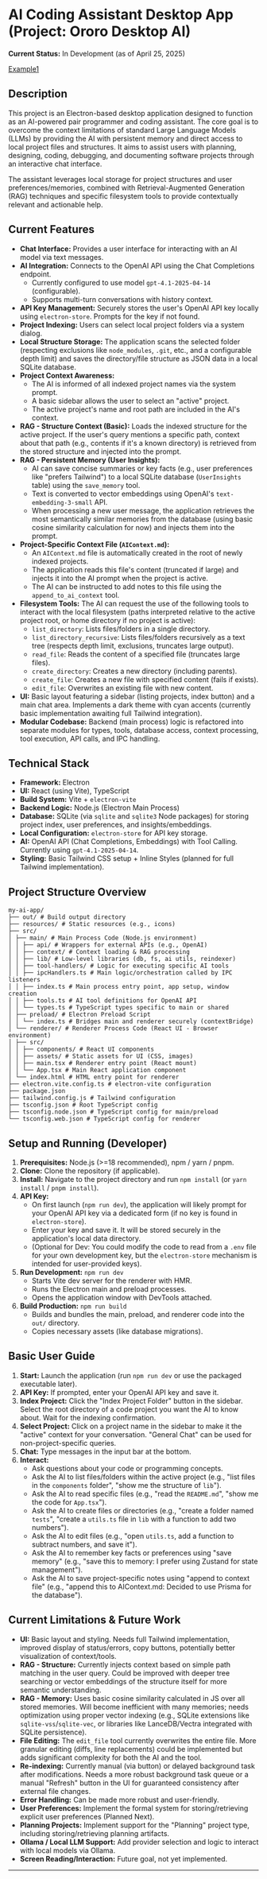 # AI Coding Assistant Desktop App (Project: Ororo Desktop AI)

**Current Status:** In Development (as of April 25, 2025)

[Example1](/public/chat.webp)

## Description

This project is an Electron-based desktop application designed to function as an AI-powered pair programmer and coding assistant. The core goal is to overcome the context limitations of standard Large Language Models (LLMs) by providing the AI with persistent memory and direct access to local project files and structures. It aims to assist users with planning, designing, coding, debugging, and documenting software projects through an interactive chat interface.

The assistant leverages local storage for project structures and user preferences/memories, combined with Retrieval-Augmented Generation (RAG) techniques and specific filesystem tools to provide contextually relevant and actionable help.

## Current Features

- **Chat Interface:** Provides a user interface for interacting with an AI model via text messages.
- **AI Integration:** Connects to the OpenAI API using the Chat Completions endpoint.
  - Currently configured to use model `gpt-4.1-2025-04-14` (configurable).
  - Supports multi-turn conversations with history context.
- **API Key Management:** Securely stores the user's OpenAI API key locally using `electron-store`. Prompts for the key if not found.
- **Project Indexing:** Users can select local project folders via a system dialog.
- **Local Structure Storage:** The application scans the selected folder (respecting exclusions like `node_modules`, `.git`, etc., and a configurable depth limit) and saves the directory/file structure as JSON data in a local SQLite database.
- **Project Context Awareness:**
  - The AI is informed of all indexed project names via the system prompt.
  - A basic sidebar allows the user to select an "active" project.
  - The active project's name and root path are included in the AI's context.
- **RAG - Structure Context (Basic):** Loads the indexed structure for the active project. If the user's query mentions a specific path, context about that path (e.g., contents if it's a known directory) is retrieved from the stored structure and injected into the prompt.
- **RAG - Persistent Memory (User Insights):**
  - AI can save concise summaries or key facts (e.g., user preferences like "prefers Tailwind") to a local SQLite database (`UserInsights` table) using the `save_memory` tool.
  - Text is converted to vector embeddings using OpenAI's `text-embedding-3-small` API.
  - When processing a new user message, the application retrieves the most semantically similar memories from the database (using basic cosine similarity calculation for now) and injects them into the prompt.
- **Project-Specific Context File (`AIContext.md`):**
  - An `AIContext.md` file is automatically created in the root of newly indexed projects.
  - The application reads this file's content (truncated if large) and injects it into the AI prompt when the project is active.
  - The AI can be instructed to add notes to this file using the `append_to_ai_context` tool.
- **Filesystem Tools:** The AI can request the use of the following tools to interact with the local filesystem (paths interpreted relative to the active project root, or home directory if no project is active):
  - `list_directory`: Lists files/folders in a single directory.
  - `list_directory_recursive`: Lists files/folders recursively as a text tree (respects depth limit, exclusions, truncates large output).
  - `read_file`: Reads the content of a specified file (truncates large files).
  - `create_directory`: Creates a new directory (including parents).
  - `create_file`: Creates a new file with specified content (fails if exists).
  - `edit_file`: Overwrites an existing file with new content.
- **UI:** Basic layout featuring a sidebar (listing projects, index button) and a main chat area. Implements a dark theme with cyan accents (currently basic implementation awaiting full Tailwind integration).
- **Modular Codebase:** Backend (main process) logic is refactored into separate modules for types, tools, database access, context processing, tool execution, API calls, and IPC handling.

## Technical Stack

- **Framework:** Electron
- **UI:** React (using Vite), TypeScript
- **Build System:** Vite + `electron-vite`
- **Backend Logic:** Node.js (Electron Main Process)
- **Database:** SQLite (via `sqlite` and `sqlite3` Node packages) for storing project index, user preferences, and insights/embeddings.
- **Local Configuration:** `electron-store` for API key storage.
- **AI:** OpenAI API (Chat Completions, Embeddings) with Tool Calling. Currently using `gpt-4.1-2025-04-14`.
- **Styling:** Basic Tailwind CSS setup + Inline Styles (planned for full Tailwind implementation).

## Project Structure Overview
```
my-ai-app/
├── out/ # Build output directory
├── resources/ # Static resources (e.g., icons)
├── src/
│ ├── main/ # Main Process Code (Node.js environment)
│ │ ├── api/ # Wrappers for external APIs (e.g., OpenAI)
│ │ ├── context/ # Context loading & RAG processing
│ │ ├── lib/ # Low-level libraries (db, fs, ai utils, reindexer)
│ │ ├── tool-handlers/ # Logic for executing specific AI tools
│ │ ├── ipcHandlers.ts # Main logic/orchestration called by IPC listeners
│ │ ├── index.ts # Main process entry point, app setup, window creation
│ │ ├── tools.ts # AI tool definitions for OpenAI API
│ │ └── types.ts # TypeScript types specific to main or shared
│ ├── preload/ # Electron Preload Script
│ │ └── index.ts # Bridges main and renderer securely (contextBridge)
│ └── renderer/ # Renderer Process Code (React UI - Browser environment)
│ ├── src/
│ │ ├── components/ # React UI components
│ │ ├── assets/ # Static assets for UI (CSS, images)
│ │ ├── main.tsx # Renderer entry point (React mount)
│ │ └── App.tsx # Main React application component
│ └── index.html # HTML entry point for renderer
├── electron.vite.config.ts # electron-vite configuration
├── package.json
├── tailwind.config.js # Tailwind configuration
├── tsconfig.json # Root TypeScript config
├── tsconfig.node.json # TypeScript config for main/preload
└── tsconfig.web.json # TypeScript config for renderer
```
## Setup and Running (Developer)

1.  **Prerequisites:** Node.js (>=18 recommended), npm / yarn / pnpm.
2.  **Clone:** Clone the repository (if applicable).
3.  **Install:** Navigate to the project directory and run `npm install` (or `yarn install` / `pnpm install`).
4.  **API Key:**
    * On first launch (`npm run dev`), the application will likely prompt for your OpenAI API key via a dedicated form (if no key is found in `electron-store`).
    * Enter your key and save it. It will be stored securely in the application's local data directory.
    * (Optional for Dev: You could modify the code to read from a `.env` file for your own development key, but the `electron-store` mechanism is intended for user-provided keys).
5.  **Run Development:** `npm run dev`
    * Starts Vite dev server for the renderer with HMR.
    * Runs the Electron main and preload processes.
    * Opens the application window with DevTools attached.
6.  **Build Production:** `npm run build`
    * Builds and bundles the main, preload, and renderer code into the `out/` directory.
    * Copies necessary assets (like database migrations).

## Basic User Guide

1.  **Start:** Launch the application (run `npm run dev` or use the packaged executable later).
2.  **API Key:** If prompted, enter your OpenAI API key and save it.
3.  **Index Project:** Click the "Index Project Folder" button in the sidebar. Select the root directory of a code project you want the AI to know about. Wait for the indexing confirmation.
4.  **Select Project:** Click on a project name in the sidebar to make it the "active" context for your conversation. "General Chat" can be used for non-project-specific queries.
5.  **Chat:** Type messages in the input bar at the bottom.
6.  **Interact:**
    * Ask questions about your code or programming concepts.
    * Ask the AI to list files/folders within the active project (e.g., "list files in the `components` folder", "show me the structure of `lib`").
    * Ask the AI to read specific files (e.g., "read the `README.md`", "show me the code for `App.tsx`").
    * Ask the AI to create files or directories (e.g., "create a folder named `tests`", "create a `utils.ts` file in `lib` with a function to add two numbers").
    * Ask the AI to edit files (e.g., "open `utils.ts`, add a function to subtract numbers, and save it").
    * Ask the AI to remember key facts or preferences using "save memory" (e.g., "save this to memory: I prefer using Zustand for state management").
    * Ask the AI to save project-specific notes using "append to context file" (e.g., "append this to AIContext.md: Decided to use Prisma for the database").

## Current Limitations & Future Work

* **UI:** Basic layout and styling. Needs full Tailwind implementation, improved display of status/errors, copy buttons, potentially better visualization of context/tools.
* **RAG - Structure:** Currently injects context based on simple path matching in the user query. Could be improved with deeper tree searching or vector embeddings of the structure itself for more semantic understanding.
* **RAG - Memory:** Uses basic cosine similarity calculated in JS over all stored memories. Will become inefficient with many memories; needs optimization using proper vector indexing (e.g., SQLite extensions like `sqlite-vss`/`sqlite-vec`, or libraries like LanceDB/Vectra integrated with SQLite persistence).
* **File Editing:** The `edit_file` tool currently overwrites the entire file. More granular editing (diffs, line replacements) could be implemented but adds significant complexity for both the AI and the tool.
* **Re-indexing:** Currently manual (via button) or delayed background task after modifications. Needs a more robust background task queue or a manual "Refresh" button in the UI for guaranteed consistency after external file changes.
* **Error Handling:** Can be made more robust and user-friendly.
* **User Preferences:** Implement the formal system for storing/retrieving explicit user preferences (Planned Next).
* **Planning Projects:** Implement support for the "Planning" project type, including storing/retrieving planning artifacts.
* **Ollama / Local LLM Support:** Add provider selection and logic to interact with local models via Ollama.
* **Screen Reading/Interaction:** Future goal, not yet implemented.
---
